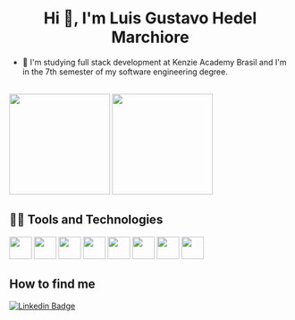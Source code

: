 <h1 align="center">Hi 👋, I'm Luis Gustavo Hedel Marchiore</h1>

- 🌱 I'm studying full stack development at Kenzie Academy Brasil and I'm in the 7th semester of my software engineering degree.

<div style="display: inline_block"><br>
<img height="180em" src="https://github-readme-stats.vercel.app/api/top-langs/?username=LuisGHM&layout=compact&langs_count=7&theme=tokyonight"/>
<img height="180em" src="https://github-readme-stats.vercel.app/api?username=LuisGHM&show_icons=true&theme=tokyonight"/>
</div>

## 👨‍💻 Tools and Technologies
<img src="https://cdn.jsdelivr.net/gh/devicons/devicon/icons/html5/html5-original.svg" width="40" height="40" /> <img src="https://cdn.jsdelivr.net/gh/devicons/devicon/icons/css3/css3-original.svg" width="40" height="40"/> <img src="https://cdn.jsdelivr.net/gh/devicons/devicon/icons/javascript/javascript-original.svg" width="40" height="40"/> <img src="https://cdn.jsdelivr.net/gh/devicons/devicon/icons/typescript/typescript-original.svg" width="40" height="40"/> <img src="https://cdn.jsdelivr.net/gh/devicons/devicon/icons/postgresql/postgresql-original.svg" width="40" height="40"/> <img src="https://upload.wikimedia.org/wikipedia/commons/thumb/a/a7/React-icon.svg/2300px-React-icon.svg.png" width="40" height="40"/> <img src="https://cdn.jsdelivr.net/gh/devicons/devicon/icons/python/python-original.svg" width="40" height="40"/> <img src="https://cdn.jsdelivr.net/gh/devicons/devicon/icons/django/django-plain.svg" width="40" height="40"/>

## How to find me 

[![Linkedin Badge](https://img.shields.io/badge/-LinkedIn-blue?style=flat-square&logo=Linkedin&logoColor=white&link=https://www.linkedin.com/in/luis-gustavo-hedel-marchiore/)](https://www.linkedin.com/in/luis-gustavo-hedel-marchiore/)
